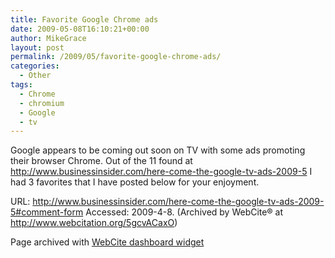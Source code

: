 ```yaml
---
title: Favorite Google Chrome ads
date: 2009-05-08T16:10:21+00:00
author: MikeGrace
layout: post
permalink: /2009/05/favorite-google-chrome-ads/
categories:
  - Other
tags:
  - Chrome
  - chromium
  - Google
  - tv
---
```

Google appears to be coming out soon on TV with some ads promoting their browser Chrome. Out of the 11 found at <http://www.businessinsider.com/here-come-the-google-tv-ads-2009-5> I had 3 favorites that I have posted below for your enjoyment.







URL: <http://www.businessinsider.com/here-come-the-google-tv-ads-2009-5#comment-form> Accessed: 2009-4-8. (Archived by WebCite&reg; at <http://www.webcitation.org/5gcvACaxO>)

Page archived with [WebCite dashboard widget](http://www.apple.com/downloads/dashboard/reference/webcite.html)